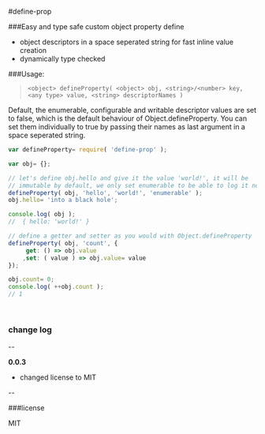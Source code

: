 #define-prop

###Easy and type safe custom object property define

- object descriptors in a space seperated string for fast inline value creation
- dynamically type checked



###Usage:

> `<object> defineProperty( <object> obj, <string>/<number> key, <any type> value, <string> descriptorNames )`


Default, the enumerable, configurable and writable descriptor values are set to false, which is the default behaviour of Object.defineProperty. You can set them individually to true by passing their names as last argument in a space seperated string.


```javascript
var defineProperty= require( 'define-prop' );

var obj= {};

// let's define obj.hello and give it the value 'world!', it will be 
// immutable by default, we only set enumerable to be able to log it now
defineProperty( obj, 'hello', 'world!', 'enumerable' );
obj.hello= 'into a black hole';

console.log( obj );
//	{ hello: 'world!' }

// define a getter and setter as you would with Object.defineProperty
defineProperty( obj, 'count', {
	 get: () => obj.value
	,set: ( value ) => obj.value= value
});

obj.count= 0;
console.log( ++obj.count );
// 1
```

<br/>

<h3>change log</h3>
--

**0.0.3**

- changed license to MIT

--

###license

MIT


